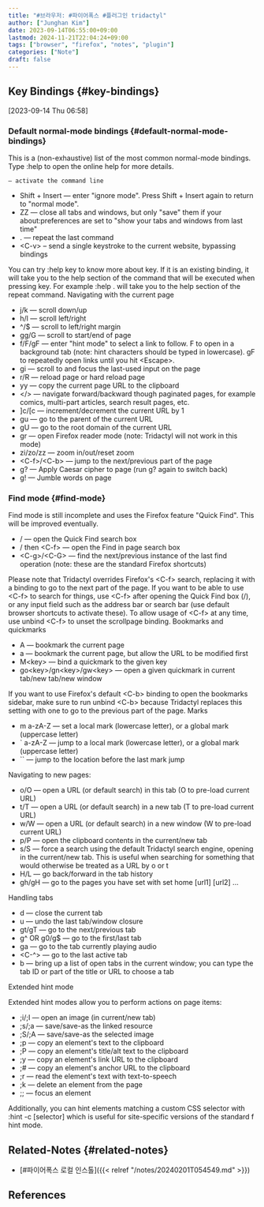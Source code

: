 ```yaml
---
title: "#브라우저: #파이어폭스 #플러그인 tridactyl"
author: ["Junghan Kim"]
date: 2023-09-14T06:55:00+09:00
lastmod: 2024-11-21T22:04:24+09:00
tags: ["browser", "firefox", "notes", "plugin"]
categories: ["Note"]
draft: false
---
```


## Key Bindings {#key-bindings}

<span class="timestamp-wrapper"><span class="timestamp">[2023-09-14 Thu 06:58]</span></span>


### Default normal-mode bindings {#default-normal-mode-bindings}

This is a (non-exhaustive) list of the most common normal-mode bindings. Type :help to open the online help for more details.

```text
— activate the command line
```

-   Shift + Insert — enter "ignore mode". Press Shift + Insert again to return to "normal mode".
-   ZZ — close all tabs and windows, but only "save" them if your about:preferences are set to "show your tabs and windows from last time"
-   . — repeat the last command
-   &lt;C-v&gt; – send a single keystroke to the current website, bypassing bindings

You can try :help key to know more about key. If it is an existing binding, it will take you to the help section of the command that will be executed when pressing key. For example :help . will take you to the help section of the repeat command. Navigating with the current page

-   j/k — scroll down/up
-   h/l — scroll left/right
-   ^/$ — scroll to left/right margin
-   gg/G — scroll to start/end of page
-   f/F/gF — enter "hint mode" to select a link to follow. F to open in a background tab (note: hint characters should be typed in lowercase). gF to repeatedly open links until you hit &lt;Escape&gt;.
-   gi — scroll to and focus the last-used input on the page
-   r/R — reload page or hard reload page
-   yy — copy the current page URL to the clipboard
-   </> — navigate forward/backward though paginated pages, for example comics, multi-part articles, search result pages, etc.
-   ]c/[c — increment/decrement the current URL by 1
-   gu — go to the parent of the current URL
-   gU — go to the root domain of the current URL
-   gr — open Firefox reader mode (note: Tridactyl will not work in this mode)
-   zi/zo/zz — zoom in/out/reset zoom
-   &lt;C-f&gt;/&lt;C-b&gt; — jump to the next/previous part of the page
-   g? — Apply Caesar cipher to page (run g? again to switch back)
-   g! — Jumble words on page


### Find mode {#find-mode}

Find mode is still incomplete and uses the Firefox feature "Quick Find". This will be improved eventually.

-   / — open the Quick Find search box
-   / then &lt;C-f&gt; — open the Find in page search box
-   &lt;C-g&gt;/&lt;C-G&gt; — find the next/previous instance of the last find operation (note: these are the standard Firefox shortcuts)

Please note that Tridactyl overrides Firefox's &lt;C-f&gt; search, replacing it with a binding to go to the next part of the page. If you want to be able to use &lt;C-f&gt; to search for things, use &lt;C-f&gt; after opening the Quick Find box (/), or any input field such as the address bar or search bar (use default browser shortcuts to activate these). To allow usage of &lt;C-f&gt; at any time, use unbind &lt;C-f&gt; to unset the scrollpage binding. Bookmarks and quickmarks

-   A — bookmark the current page
-   a — bookmark the current page, but allow the URL to be modified first
-   M&lt;key&gt; — bind a quickmark to the given key
-   go&lt;key&gt;/gn&lt;key&gt;/gw&lt;key&gt; — open a given quickmark in current tab/new tab/new window

If you want to use Firefox's default &lt;C-b&gt; binding to open the bookmarks sidebar, make sure to run unbind &lt;C-b&gt; because Tridactyl replaces this setting with one to go to the previous part of the page. Marks

-   m a-zA-Z — set a local mark (lowercase letter), or a global mark (uppercase letter)
-   \` a-zA-Z — jump to a local mark (lowercase letter), or a global mark (uppercase letter)
-   \`\` — jump to the location before the last mark jump

Navigating to new pages:

-   o/O — open a URL (or default search) in this tab (O to pre-load current URL)
-   t/T — open a URL (or default search) in a new tab (T to pre-load current URL)
-   w/W — open a URL (or default search) in a new window (W to pre-load current URL)
-   p/P — open the clipboard contents in the current/new tab
-   s/S — force a search using the default Tridactyl search engine, opening in the current/new tab. This is useful when searching for something that would otherwise be treated as a URL by o or t
-   H/L — go back/forward in the tab history
-   gh/gH — go to the pages you have set with set home [url1] [url2] ...

Handling tabs

-   d — close the current tab
-   u — undo the last tab/window closure
-   gt/gT — go to the next/previous tab
-   g^ OR g0/g$ — go to the first/last tab
-   ga — go to the tab currently playing audio
-   &lt;C-^&gt; — go to the last active tab
-   b — bring up a list of open tabs in the current window; you can type the tab ID or part of the title or URL to choose a tab

Extended hint mode

Extended hint modes allow you to perform actions on page items:

-   ;i/;I — open an image (in current/new tab)
-   ;s/;a — save/save-as the linked resource
-   ;S/;A — save/save-as the selected image
-   ;p — copy an element's text to the clipboard
-   ;P — copy an element's title/alt text to the clipboard
-   ;y — copy an element's link URL to the clipboard
-   ;# — copy an element's anchor URL to the clipboard
-   ;r — read the element's text with text-to-speech
-   ;k — delete an element from the page
-   ;; — focus an element

Additionally, you can hint elements matching a custom CSS selector with :hint -c [selector] which is useful for site-specific versions of the standard f hint mode.


## Related-Notes {#related-notes}

-   [#파이어폭스 로컬 인스톨]({{< relref "/notes/20240201T054549.md" >}})

## References

<style>.csl-entry{text-indent: -1.5em; margin-left: 1.5em;}</style><div class="csl-bib-body">
</div>
